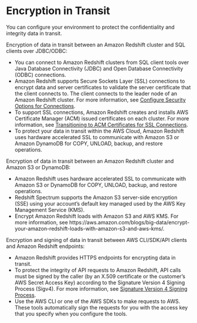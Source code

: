 # Encryption in Transit<a name="security-encryption-in-transit"></a>

You can configure your environment to protect the confidentiality and integrity data in transit\.

Encryption of data in transit between an Amazon Redshift cluster and SQL clients over JDBC/ODBC:
+ You can connect to Amazon Redshift clusters from SQL client tools over Java Database Connectivity \(JDBC\) and Open Database Connectivity \(ODBC\) connections\. 
+ Amazon Redshift supports Secure Sockets Layer \(SSL\) connections to encrypt data and server certificates to validate the server certificate that the client connects to\. The client connects to the leader node of an Amazon Redshift cluster\. For more information, see [Configure Security Options for Connections](connecting-ssl-support.md)\.
+ To support SSL connections, Amazon Redshift creates and installs AWS Certificate Manager \(ACM\) issued certificates on each cluster\. For more information, see [Transitioning to ACM Certificates for SSL Connections](connecting-transitioning-to-acm-certs.md)\. 
+ To protect your data in transit within the AWS Cloud, Amazon Redshift uses hardware accelerated SSL to communicate with Amazon S3 or Amazon DynamoDB for COPY, UNLOAD, backup, and restore operations\. 

Encryption of data in transit between an Amazon Redshift cluster and Amazon S3 or DynamoDB:
+ Amazon Redshift uses hardware accelerated SSL to communicate with Amazon S3 or DynamoDB for COPY, UNLOAD, backup, and restore operations\. 
+ Redshift Spectrum supports the Amazon S3 server\-side encryption \(SSE\) using your account’s default key managed used by the AWS Key Management Service \(KMS\)\. 
+ Encrypt Amazon Redshift loads with Amazon S3 and AWS KMS\. For more information, see https://aws\.amazon\.com/blogs/big\-data/encrypt\-your\-amazon\-redshift\-loads\-with\-amazon\-s3\-and\-aws\-kms/\.

Encryption and signing of data in transit between AWS CLI/SDK/API clients and Amazon Redshift endpoints:
+ Amazon Redshift provides HTTPS endpoints for encrypting data in transit\. 
+ To protect the integrity of API requests to Amazon Redshift, API calls must be signed by the caller \(by an X\.509 certificate or the customer’s AWS Secret Access Key\) according to the Signature Version 4 Signing Process \(Sigv4\)\. For more information, see [Signature Version 4 Signing Process](https://docs.aws.amazon.com/general/latest/gr/signature-version-4.html)\. 
+  Use the AWS CLI or one of the AWS SDKs to make requests to AWS\. These tools automatically sign the requests for you with the access key that you specify when you configure the tools\. 